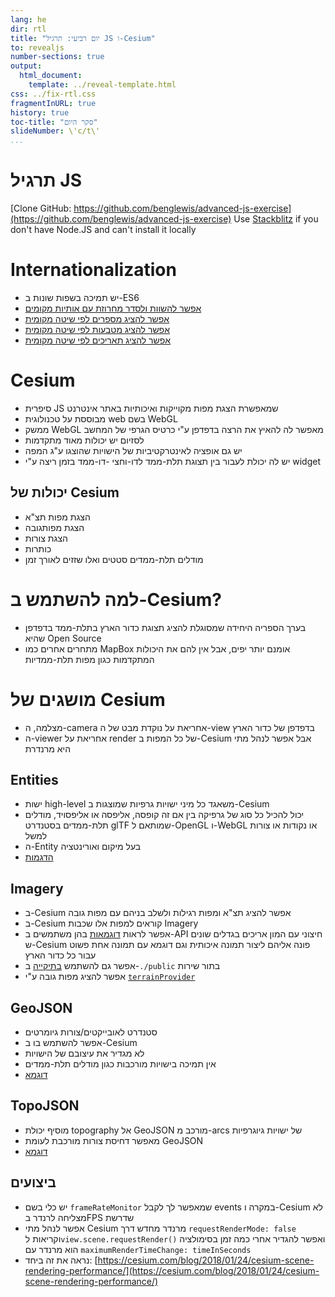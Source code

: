 ```yaml
---
lang: he
dir: rtl
title: "יום רביעי: תרגיל JS ו-Cesium"
to: revealjs
number-sections: true
output:
  html_document:
    template: ../reveal-template.html
css: ../fix-rtl.css
fragmentInURL: true
history: true
toc-title: "סקר היום"
slideNumber: \'c/t\'
...
```


# תרגיל JS

[Clone GitHub: https://github.com/benglewis/advanced-js-exercise](https://github.com/benglewis/advanced-js-exercise)
Use [Stackblitz](https://stackblitz.com/fork/node) if you don't have Node.JS and can't install it locally

# Internationalization

- יש תמיכה בשפות שונות ב-ES6
- [אפשר להשוות ולסדר מחרוזת עם אותיות מקומים](http://es6-features.org/#Collation)
- [אפשר להציג מספרים לפי שיטה מקומית](http://es6-features.org/#NumberFormatting)
- [אפשר להציג מטבעות לפי שיטה מקומית](http://es6-features.org/#CurrencyFormatting)
- [אפשר להציג תאריכים לפי שיטה מקומית](http://es6-features.org/#DateTimeFormatting)

# Cesium

- סיפרית JS שמאפשרת הצגת מפות מקוייקות ואיכותיות באתר אינטרנט
- מבוססת על טכנולוגית web בשם WebGL
- ממשק WebGL מאפשר לה להאיץ את הרצה בדפדפן ע"י כרטיס הגרפי של המחשב
- לסזיום יש יכולות מאוד מתקדמות
- יש גם אופציה לאינטרקטיביות של הישויות שהוצגו ע"ג המפה
- יש לה יכולת לעבור בין תצוגת תלת-ממד לדו-וחצי -דו-ממד בזמן ריצה ע"י widget

## יכולות של Cesium

- הצגת מפות תצ"א
- הצגת מפותגובה
- הצגת צורות
- כותרות
- מודלים תלת-ממדים סטטים ואלו שזזים לאורך זמן

# למה להשתמש ב-Cesium?

- בערך הספריה היחידה שמסוגלת להציג תצוגת כדור הארץ בתלת-ממד בדפדפן שהיא Open Source
- מתחרים אחרים כמו MapBox אומנם יותר יפים, אבל אין להם את היכולות המתקדמות כגון מפות תלת-ממדיות

# מושגים של Cesium

- מצלמה, ה-camera אחריאת על נוקדת מבט של ה-view בדפדפן של כדור הארץ
- ה-viewer אחריאת על render של כל המפות ב-Cesium אבל אפשר לנהל מתי היא מרנדרת

## Entities

- ישות high-level משאגד כל מיני ישויות גרפיות שמוצגות ב-Cesium
- יכול להכיל כל סוג של גרפיקה בין אם זה קופסה, אליפסה או אליפסויד, מודלים תלת-ממדים בסטנדרט glTF שמותאם ל-OpenGL ו-WebGL או נקודות או צורות למשל
- ה-Entity בעל מיקום ואורינטציה
- [הדגמות](https://cesium.com/learn/cesiumjs-learn/cesiumjs-creating-entities/#picking)

## Imagery

- ב-Cesium אפשר להציג תצ"א ומפות רגילות ולשלב בניהם עם מפות גובה
- ב-Cesium קוראים למפות אלו שכבות Imagery
- אפשר לראות [דוגמאות](https://cesium.com/learn/cesiumjs-learn/cesiumjs-imagery/#imagery-providers-vs-layers) בהן משתמשים ב-API חיצוני עם המון אריכים בגדלים שונים ש-Cesium פונה אליהם ליצור תמונה איכותית וגם דוגמא עם תמונה אחת פשוט עבור כל כדור הארץ
- אפשר גם להשתמש [בתיקייה](https://cesium.com/learn/cesiumjs/ref-doc/global.html?classFilter=build#buildModuleUrl) ב-`./public` בתור שירות
- אפשר להציג מפות גובה ע"י [`terrainProvider`](https://cesium.com/learn/cesiumjs-learn/cesiumjs-terrain/)

## GeoJSON

- סטנדרט לאובייקטים/צורות גיומרטים
- אפשר להשתמש בו ב-Cesium
- לא מגדיר את עיצובם של הישויות
- אין תמיכה בישויות מורכבות כגון מודלים תלת-ממדים
- [דוגמא](https://sandcastle.cesium.com/index.html?src=GeoJSON%2520simplestyle.html)

## TopoJSON

- מוסיף יכולת topography אל GeoJSON מורכב מ-arcs של ישויות גיוגרפיות
- מאפשר דחיסת צורות מורכבת לעומת GeoJSON
- [דוגמא](https://sandcastle.cesium.com/index.html?src=GeoJSON%2520and%2520TopoJSON.html)

## ביצועים

- יש כלי בשם `frameRateMonitor` שמאפשר לך לקבל events במקרה ו-Cesium לא מצליחה לרנדר בFPS שדרשת
- אפשר לנהל מתי Cesium מרנדר מחדש דרך `requestRenderMode: false` וקריאות ל`view.scene.requestRender()` ואפשר להגדיר אחרי כמה זמן בסימולציה הוא מרנדר עם `maximumRenderTimeChange: timeInSeconds`
- נראה את זה ביחד: [https://cesium.com/blog/2018/01/24/cesium-scene-rendering-performance/](https://cesium.com/blog/2018/01/24/cesium-scene-rendering-performance/)
